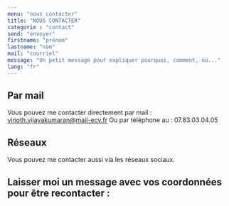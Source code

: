 ```yaml
---
menu: "nous contacter"
title: "NOUS CONTACTER"
categorie : "contact"
send: "envoyer"
firstname: "prénom"
lastname: "nom"
mail: "courriel"
message: "Un petit message pour expliquer pourquoi, comment, où..."
lang: "fr"
---
```


## Par mail

Vous pouvez me contacter directement par mail : vinoth.vijayakumaran@mail-ecv.fr
Ou par téléphone au : 07.83.03.04.05

## Réseaux

Vous pouvez me contacter aussi via les réseaux sociaux.

## Laisser moi un message avec vos coordonnées pour être recontacter : 